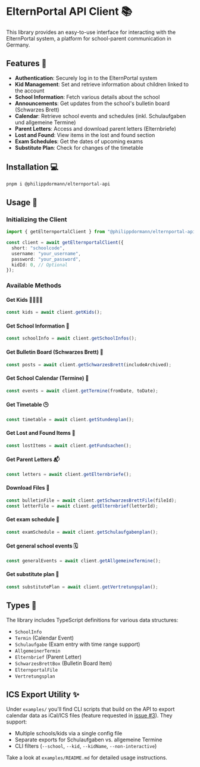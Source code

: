 # ElternPortal API Client 📚

This library provides an easy-to-use interface for interacting with the ElternPortal system, a platform for school-parent communication in Germany.

## Features 🌟

- **Authentication**: Securely log in to the ElternPortal system
- **Kid Management**: Set and retrieve information about children linked to the account
- **School Information**: Fetch various details about the school
- **Announcements**: Get updates from the school's bulletin board (Schwarzes Brett)
- **Calendar**: Retrieve school events and schedules (inkl. Schulaufgaben und allgemeine Termine)
- **Parent Letters**: Access and download parent letters (Elternbriefe)
- **Lost and Found**: View items in the lost and found section
- **Exam Schedules**: Get the dates of upcoming exams
- **Substitute Plan**: Check for changes of the timetable 

## Installation 💻

```bash
pnpm i @philippdormann/elternportal-api
```

## Usage 🚀

### Initializing the Client

```typescript
import { getElternportalClient } from "@philippdormann/elternportal-api";

const client = await getElternportalClient({
  short: "schoolcode",
  username: "your_username",
  password: "your_password",
  kidId: 0, // Optional
});
```

### Available Methods

#### Get Kids 👨‍👩‍👧‍👦

```typescript
const kids = await client.getKids();
```

#### Get School Information 🏫

```typescript
const schoolInfo = await client.getSchoolInfos();
```

#### Get Bulletin Board (Schwarzes Brett) 📌

```typescript
const posts = await client.getSchwarzesBrett(includeArchived);
```

#### Get School Calendar (Termine) 📅

```typescript
const events = await client.getTermine(fromDate, toDate);
```

#### Get Timetable 🕒

```typescript
const timetable = await client.getStundenplan();
```

#### Get Lost and Found Items 🧦

```typescript
const lostItems = await client.getFundsachen();
```

#### Get Parent Letters 📬

```typescript
const letters = await client.getElternbriefe();
```

#### Download Files 📁

```typescript
const bulletinFile = await client.getSchwarzesBrettFile(fileId);
const letterFile = await client.getElternbrief(letterId);
```

#### Get exam schedule 📆

```typescript
const examSchedule = await client.getSchulaufgabenplan();
```

#### Get general school events 🗓️

```typescript
const generalEvents = await client.getAllgemeineTermine();
```

#### Get substitute plan 🔄

```typescript
const substitutePlan = await client.getVertretungsplan();
```

## Types 📝

The library includes TypeScript definitions for various data structures:

- `SchoolInfo`
- `Termin` (Calendar Event)
- `Schulaufgabe` (Exam entry with time range support)
- `AllgemeinerTermin`
- `Elternbrief` (Parent Letter)
- `SchwarzesBrettBox` (Bulletin Board Item)
- `ElternportalFile`
- `Vertretungsplan`

## ICS Export Utility ✨

Under `examples/` you'll find CLI scripts that build on the API to export calendar data as iCal/ICS files (feature requested in [issue #3](https://github.com/philippdormann/elternportal-api/issues/3)). They support:

- Multiple schools/kids via a single config file
- Separate exports for Schulaufgaben vs. allgemeine Termine
- CLI filters (`--school`, `--kid`, `--kidName`, `--non-interactive`)

Take a look at `examples/README.md` for detailed usage instructions.
